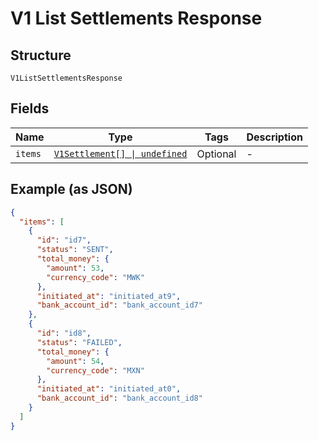 
# V1 List Settlements Response

## Structure

`V1ListSettlementsResponse`

## Fields

| Name | Type | Tags | Description |
|  --- | --- | --- | --- |
| `items` | [`V1Settlement[] \| undefined`](../../doc/models/v1-settlement.md) | Optional | - |

## Example (as JSON)

```json
{
  "items": [
    {
      "id": "id7",
      "status": "SENT",
      "total_money": {
        "amount": 53,
        "currency_code": "MWK"
      },
      "initiated_at": "initiated_at9",
      "bank_account_id": "bank_account_id7"
    },
    {
      "id": "id8",
      "status": "FAILED",
      "total_money": {
        "amount": 54,
        "currency_code": "MXN"
      },
      "initiated_at": "initiated_at0",
      "bank_account_id": "bank_account_id8"
    }
  ]
}
```

